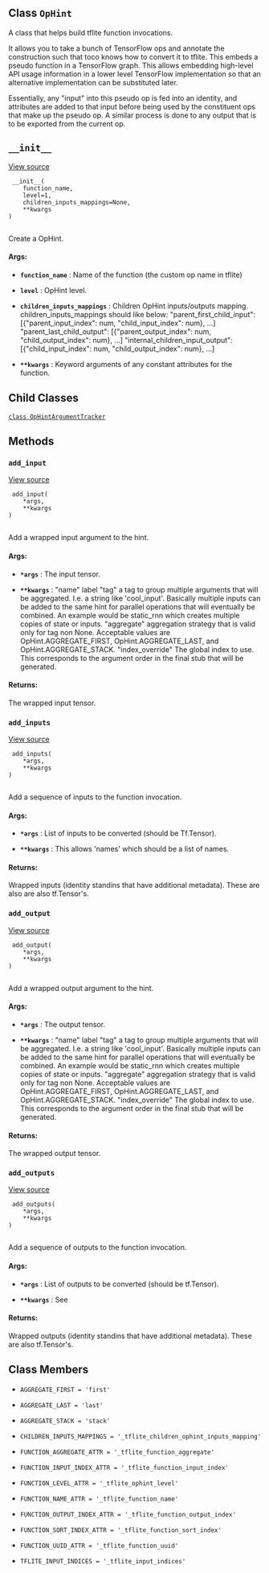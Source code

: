 

## Class  `OpHint` 
A class that helps build tflite function invocations.

It allows you to take a bunch of TensorFlow ops and annotate the construction
such that toco knows how to convert it to tflite. This embeds a pseudo
function in a TensorFlow graph. This allows embedding high-level API usage
information in a lower level TensorFlow implementation so that an alternative
implementation can be substituted later.

Essentially, any "input" into this pseudo op is fed into an identity, and
attributes are added to that input before being used by the constituent ops
that make up the pseudo op. A similar process is done to any output that
is to be exported from the current op.



##  `__init__` 
[View source](https://github.com/tensorflow/tensorflow/blob/r2.0/tensorflow/lite/python/op_hint.py#L308-L346)



```
 __init__(
    function_name,
    level=1,
    children_inputs_mappings=None,
    **kwargs
)
 
```

Create a OpHint.



#### Args:

- **`function_name`** : Name of the function (the custom op name in tflite)

- **`level`** : OpHint level.

- **`children_inputs_mappings`** : Children OpHint inputs/outputs mapping.
children_inputs_mappings should like below:
"parent_first_child_input":
  [{"parent_input_index": num, "child_input_index": num}, ...]
"parent_last_child_output":
  [{"parent_output_index": num, "child_output_index": num}, ...]
"internal_children_input_output":
  [{"child_input_index": num, "child_output_index": num}, ...]

- **`**kwargs`** : Keyword arguments of any constant attributes for the function.



## Child Classes
[ `class OpHintArgumentTracker` ](https://tensorflow.google.cn/api_docs/python/tf/compat/v1/lite/OpHint/OpHintArgumentTracker)



## Methods


###  `add_input` 
[View source](https://github.com/tensorflow/tensorflow/blob/r2.0/tensorflow/lite/python/op_hint.py#L384-L404)



```
 add_input(
    *args,
    **kwargs
)
 
```

Add a wrapped input argument to the hint.



#### Args:

- **`*args`** : The input tensor.

- **`**kwargs`** :   "name" label
"tag" a tag to group multiple arguments that will be aggregated. I.e.
a string like 'cool_input'. Basically multiple inputs can be added
to the same hint for parallel operations that will eventually be
combined. An example would be static_rnn which creates multiple copies
of state or inputs.
"aggregate" aggregation strategy that is valid only for tag non None.
Acceptable values are OpHint.AGGREGATE_FIRST, OpHint.AGGREGATE_LAST,
and OpHint.AGGREGATE_STACK.
"index_override" The global index to use. This corresponds to the
argument order in the final stub that will be generated.



#### Returns:
The wrapped input tensor.



###  `add_inputs` 
[View source](https://github.com/tensorflow/tensorflow/blob/r2.0/tensorflow/lite/python/op_hint.py#L428-L444)



```
 add_inputs(
    *args,
    **kwargs
)
 
```

Add a sequence of inputs to the function invocation.



#### Args:

- **`*args`** : List of inputs to be converted (should be Tf.Tensor).

- **`**kwargs`** : This allows 'names' which should be a list of names.



#### Returns:
Wrapped inputs (identity standins that have additional metadata). These
are also are also tf.Tensor's.



###  `add_output` 
[View source](https://github.com/tensorflow/tensorflow/blob/r2.0/tensorflow/lite/python/op_hint.py#L406-L426)



```
 add_output(
    *args,
    **kwargs
)
 
```

Add a wrapped output argument to the hint.



#### Args:

- **`*args`** : The output tensor.

- **`**kwargs`** :   "name" label
"tag" a tag to group multiple arguments that will be aggregated. I.e.
a string like 'cool_input'. Basically multiple inputs can be added
to the same hint for parallel operations that will eventually be
combined. An example would be static_rnn which creates multiple copies
of state or inputs.
"aggregate" aggregation strategy that is valid only for tag non None.
Acceptable values are OpHint.AGGREGATE_FIRST, OpHint.AGGREGATE_LAST,
and OpHint.AGGREGATE_STACK.
"index_override" The global index to use. This corresponds to the
argument order in the final stub that will be generated.



#### Returns:
The wrapped output tensor.



###  `add_outputs` 
[View source](https://github.com/tensorflow/tensorflow/blob/r2.0/tensorflow/lite/python/op_hint.py#L446-L462)



```
 add_outputs(
    *args,
    **kwargs
)
 
```

Add a sequence of outputs to the function invocation.



#### Args:

- **`*args`** : List of outputs to be converted (should be tf.Tensor).

- **`**kwargs`** : See



#### Returns:
Wrapped outputs (identity standins that have additional metadata). These
are also tf.Tensor's.



## Class Members

-  `AGGREGATE_FIRST = 'first'`  []()

-  `AGGREGATE_LAST = 'last'`  []()

-  `AGGREGATE_STACK = 'stack'`  []()

-  `CHILDREN_INPUTS_MAPPINGS = '_tflite_children_ophint_inputs_mapping'`  []()

-  `FUNCTION_AGGREGATE_ATTR = '_tflite_function_aggregate'`  []()

-  `FUNCTION_INPUT_INDEX_ATTR = '_tflite_function_input_index'`  []()

-  `FUNCTION_LEVEL_ATTR = '_tflite_ophint_level'`  []()

-  `FUNCTION_NAME_ATTR = '_tflite_function_name'`  []()

-  `FUNCTION_OUTPUT_INDEX_ATTR = '_tflite_function_output_index'`  []()

-  `FUNCTION_SORT_INDEX_ATTR = '_tflite_function_sort_index'`  []()

-  `FUNCTION_UUID_ATTR = '_tflite_function_uuid'`  []()

-  `TFLITE_INPUT_INDICES = '_tflite_input_indices'`  []()

